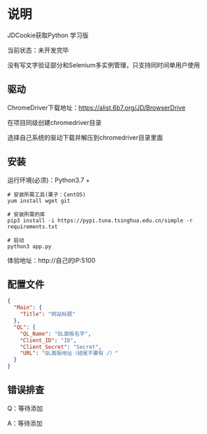 # 说明
JDCookie获取Python 学习版

当前状态：未开发完毕

没有写文字验证部分和Selenium多实例管理，只支持同时间单用户使用

## 驱动

ChromeDriver下载地址：https://alist.6b7.org/JD/BrowserDrive

在项目同级创建chromedriver目录

选择自己系统的驱动下载并解压到chromedriver目录里面

## 安装
运行环境(必须)：Python3.7 +

```text
# 安装所需工具(栗子：CentOS)
yum install wget git

# 安装所需的库
pip3 install -i https://pypi.tuna.tsinghua.edu.cn/simple -r requirements.txt

# 启动
python3 app.py
```

体验地址：http://自己的IP:5100

## 配置文件
```json
{
  "Main": {
    "Title": "网站标题"
  },
  "QL": {
    "QL_Name": "QL面板名字",
    "Client_ID": "ID",
    "Client_Secret": "Secret",
    "URL": "QL面板地址（结尾不要有 /）"
  }
}
```

## 错误排查

Q：等待添加

A：等待添加
